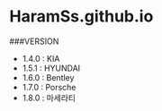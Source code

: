 # HaramSs.github.io


###VERSION
- 1.4.0 : KIA
- 1.5.1 : HYUNDAI
- 1.6.0 : Bentley
- 1.7.0 : Porsche
- 1.8.0 : 마세라티
